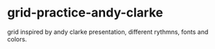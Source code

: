 # grid-practice-andy-clarke
grid inspired by andy clarke presentation, different rythmns, fonts and colors.
